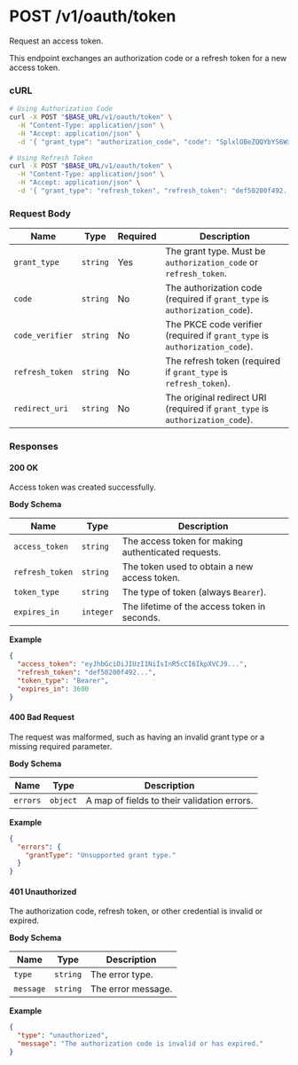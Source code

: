 # POST /v1/oauth/token

Request an access token.

This endpoint exchanges an authorization code or a refresh token for a new access token.

### cURL

```bash
# Using Authorization Code
curl -X POST "$BASE_URL/v1/oauth/token" \
  -H "Content-Type: application/json" \
  -H "Accept: application/json" \
  -d '{ "grant_type": "authorization_code", "code": "SplxlOBeZQQYbYS6WxSbIA", "redirect_uri": "https://client.app/callback", "code_verifier": "dBjftJeZ4CVP-mB92K27uhbUJU1p1r_wW1gFWFOEjXk" }'

# Using Refresh Token
curl -X POST "$BASE_URL/v1/oauth/token" \
  -H "Content-Type: application/json" \
  -H "Accept: application/json" \
  -d '{ "grant_type": "refresh_token", "refresh_token": "def50200f492..." }'
```

### Request Body

| Name            | Type     | Required | Description                                                                 |
|-----------------|----------|----------|-----------------------------------------------------------------------------|
| `grant_type`    | `string` | Yes      | The grant type. Must be `authorization_code` or `refresh_token`.            |
| `code`          | `string` | No       | The authorization code (required if `grant_type` is `authorization_code`).   |
| `code_verifier` | `string` | No       | The PKCE code verifier (required if `grant_type` is `authorization_code`).   |
| `refresh_token` | `string` | No       | The refresh token (required if `grant_type` is `refresh_token`).             |
| `redirect_uri`  | `string` | No       | The original redirect URI (required if `grant_type` is `authorization_code`). |

### Responses

<!-- tabs:start -->

#### **200 OK**

Access token was created successfully.

**Body Schema**

| Name            | Type      | Description                                      |
|-----------------|-----------|--------------------------------------------------|
| `access_token`  | `string`  | The access token for making authenticated requests. |
| `refresh_token` | `string`  | The token used to obtain a new access token.     |
| `token_type`    | `string`  | The type of token (always `Bearer`).             |
| `expires_in`    | `integer` | The lifetime of the access token in seconds.     |

**Example**

```json
{
  "access_token": "eyJhbGciOiJIUzI1NiIsInR5cCI6IkpXVCJ9...",
  "refresh_token": "def50200f492...",
  "token_type": "Bearer",
  "expires_in": 3600
}
```

#### **400 Bad Request**

The request was malformed, such as having an invalid grant type or a missing required parameter.

**Body Schema**

| Name     | Type     | Description                               | 
|----------|----------|-------------------------------------------|
| `errors` | `object` | A map of fields to their validation errors. |

**Example**

```json
{
  "errors": {
    "grantType": "Unsupported grant type."
  }
}
```

#### **401 Unauthorized**

The authorization code, refresh token, or other credential is invalid or expired.

**Body Schema**

| Name      | Type     | Description      |
|-----------|----------|------------------|
| `type`    | `string` | The error type.  |
| `message` | `string` | The error message. |

**Example**

```json
{
  "type": "unauthorized",
  "message": "The authorization code is invalid or has expired."
}
```

<!-- tabs:end -->
